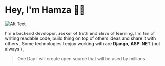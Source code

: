 # Hey, I'm Hamza 🦗🦊
![Alt Text](https://media.giphy.com/media/j0kP7fOkKQlYsXTO2r/giphy.gif)


I'm a backend developer, seeker of truth and slave of learning, I'm fan of writing readable code, build thing on top of others ideas and share it with others , Some technologies I enjoy working with are  **Django**, **ASP. NET** (not always ) ,
  >   One Day I will create open source that will be used by millions 
